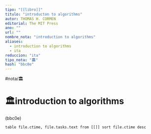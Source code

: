 ```yaml
---
tipo: "[[libro]]"
titulo: "introducton to algorithms"
autor: THOMAS H. CORMEN
editorial: The MIT Press
ano: ""
url: ""
nombre_nota: "introduction to algorithms"
aliases:
  - introduction to algorithms
  - ita
reduccion: "ita"
tipo_nota: "🏛️"
hash: "bbc0e"
---
```



#nota/🏛️

# 🏛️introduction to algorithms
<div>(bbc0e)</div>

```dataview
table file.ctime, file.tasks.text from [[]] sort file.ctime desc

```













